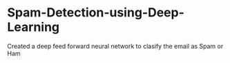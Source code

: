 # Spam-Detection-using-Deep-Learning

Created a deep feed forward neural network to clasify the email as Spam or Ham
